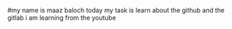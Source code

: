 #my name is maaz baloch 
today my task is learn about the github and the gitlab
i  am learning from the youtube

